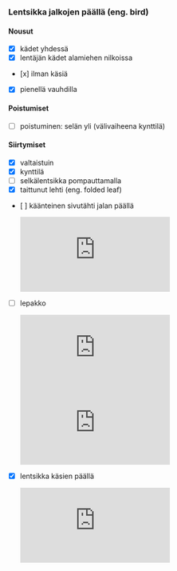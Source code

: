 ### Lentsikka jalkojen päällä (eng. bird)

#### Nousut

- [x] kädet yhdessä
- [x] lentäjän kädet alamiehen nilkoissa
- [x] ilman käsiä
- [x] pienellä vauhdilla

#### Poistumiset

- [ ] poistuminen: selän yli (välivaiheena kynttilä)

#### Siirtymiset

- [x] valtaistuin
- [x] kynttilä
- [ ] selkälentsikka pompauttamalla
- [x] taittunut lehti (eng. folded leaf)
- [ ] käänteinen sivutähti jalan päällä

  <iframe src="https://www.youtube.com/embed/lM49MfstO1Y?start=10&end=17" frameborder="0" allowfullscreen></iframe>

- [ ] lepakko

  <iframe src="https://www.youtube.com/embed/wnrCg1c31po?start=2&end=28" frameborder="0" allowfullscreen></iframe>
  <iframe src="https://www.youtube.com/embed/cV5mdp_e00Y?start=50&end=105" frameborder="0" allowfullscreen></iframe>

- [x] lentsikka käsien päällä

  <iframe src="https://www.youtube.com/embed/03xAOMgTRhU?start=10&end=16" frameborder="0" allowfullscreen></iframe>
